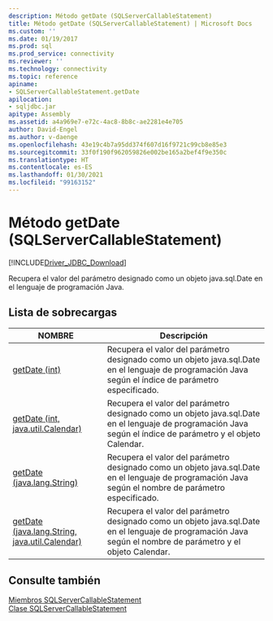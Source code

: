 ```yaml
---
description: Método getDate (SQLServerCallableStatement)
title: Método getDate (SQLServerCallableStatement) | Microsoft Docs
ms.custom: ''
ms.date: 01/19/2017
ms.prod: sql
ms.prod_service: connectivity
ms.reviewer: ''
ms.technology: connectivity
ms.topic: reference
apiname:
- SQLServerCallableStatement.getDate
apilocation:
- sqljdbc.jar
apitype: Assembly
ms.assetid: a4a969e7-e72c-4ac8-8b8c-ae2281e4e705
author: David-Engel
ms.author: v-daenge
ms.openlocfilehash: 43e19c4b7a95dd374f607d16f9721c99cb8e85e3
ms.sourcegitcommit: 33f0f190f962059826e002be165a2bef4f9e350c
ms.translationtype: HT
ms.contentlocale: es-ES
ms.lasthandoff: 01/30/2021
ms.locfileid: "99163152"
---
```

# <a name="getdate-method-sqlservercallablestatement"></a>Método getDate (SQLServerCallableStatement)
[!INCLUDE[Driver_JDBC_Download](../../../includes/driver_jdbc_download.md)]

  Recupera el valor del parámetro designado como un objeto java.sql.Date en el lenguaje de programación Java.  
  
## <a name="overload-list"></a>Lista de sobrecargas  
  
|NOMBRE|Descripción|  
|----------|-----------------|  
|[getDate (int)](../../../connect/jdbc/reference/getdate-method-int.md)|Recupera el valor del parámetro designado como un objeto java.sql.Date en el lenguaje de programación Java según el índice de parámetro especificado.|  
|[getDate (int, java.util.Calendar)](../../../connect/jdbc/reference/getdate-method-int-java-util-calendar.md)|Recupera el valor del parámetro designado como un objeto java.sql.Date en el lenguaje de programación Java según el índice de parámetro y el objeto Calendar.|  
|[getDate (java.lang.String)](../../../connect/jdbc/reference/getdate-method-java-lang-string.md)|Recupera el valor del parámetro designado como un objeto java.sql.Date en el lenguaje de programación Java según el nombre de parámetro especificado.|  
|[getDate (java.lang.String, java.util.Calendar)](../../../connect/jdbc/reference/getdate-method-java-lang-string-java-util-calendar.md)|Recupera el valor del parámetro designado como un objeto java.sql.Date en el lenguaje de programación Java según el nombre de parámetro y el objeto Calendar.|  
  
## <a name="see-also"></a>Consulte también  
 [Miembros SQLServerCallableStatement](../../../connect/jdbc/reference/sqlservercallablestatement-members.md)   
 [Clase SQLServerCallableStatement](../../../connect/jdbc/reference/sqlservercallablestatement-class.md)  
  
  
